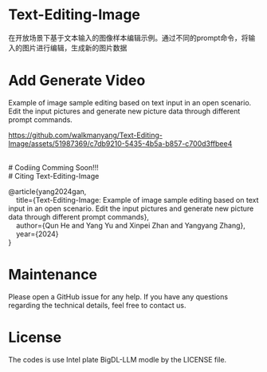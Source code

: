 # Text-Editing-Image
在开放场景下基于文本输入的图像样本编辑示例。通过不同的prompt命令，将输入的图片进行编辑，生成新的图片数据
# Add Generate Video
Example of image sample editing based on text input in an open scenario. Edit the input pictures and generate new picture data through different prompt commands.

https://github.com/walkmanyang/Text-Editing-Image/assets/51987369/c7db9210-5435-4b5a-b857-c700d3ffbee4


 <br />
# Codiing Comming Soon!!!
 <br />
# Citing Text-Editing-Image

  @article{yang2024gan, <br />
    &nbsp;&nbsp;&nbsp;&nbsp;title={Text-Editing-Image: Example of image sample editing based on text input in an open scenario. Edit the input pictures and generate new picture data through different prompt commands}, <br />
    &nbsp;&nbsp;&nbsp;&nbsp;author={Qun He and Yang Yu and Xinpei Zhan and Yangyang Zhang}, <br />
    &nbsp;&nbsp;&nbsp;&nbsp;year={2024}  <br />
  }
 <br />
# Maintenance

  Please open a GitHub issue for any help. If you have any questions regarding the technical details, feel free to contact us.
 <br />
# License
  The codes is use  Intel  plate  BigDL-LLM modle by the LICENSE file.
